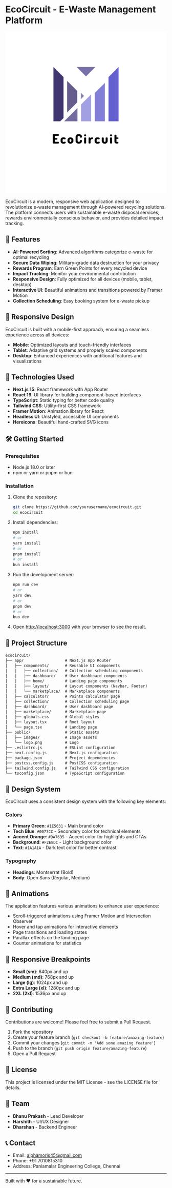 # EcoCircuit - E-Waste Management Platform

![EcoCircuit Logo](/public/logo.png)

EcoCircuit is a modern, responsive web application designed to revolutionize e-waste management through AI-powered recycling solutions. The platform connects users with sustainable e-waste disposal services, rewards environmentally conscious behavior, and provides detailed impact tracking.

## 🌱 Features

- **AI-Powered Sorting**: Advanced algorithms categorize e-waste for optimal recycling
- **Secure Data Wiping**: Military-grade data destruction for your privacy
- **Rewards Program**: Earn Green Points for every recycled device
- **Impact Tracking**: Monitor your environmental contribution
- **Responsive Design**: Fully optimized for all devices (mobile, tablet, desktop)
- **Interactive UI**: Beautiful animations and transitions powered by Framer Motion
- **Collection Scheduling**: Easy booking system for e-waste pickup

## 📱 Responsive Design

EcoCircuit is built with a mobile-first approach, ensuring a seamless experience across all devices:

- **Mobile**: Optimized layouts and touch-friendly interfaces
- **Tablet**: Adaptive grid systems and properly scaled components
- **Desktop**: Enhanced experiences with additional features and visualizations

## 🚀 Technologies Used

- **Next.js 15**: React framework with App Router
- **React 19**: UI library for building component-based interfaces
- **TypeScript**: Static typing for better code quality
- **Tailwind CSS**: Utility-first CSS framework
- **Framer Motion**: Animation library for React
- **Headless UI**: Unstyled, accessible UI components
- **Heroicons**: Beautiful hand-crafted SVG icons

## 🛠️ Getting Started

### Prerequisites

- Node.js 18.0 or later
- npm or yarn or pnpm or bun

### Installation

1. Clone the repository:
   ```bash
   git clone https://github.com/yourusername/ecocircuit.git
   cd ecocircuit
   ```

2. Install dependencies:
   ```bash
   npm install
   # or
   yarn install
   # or
   pnpm install
   # or
   bun install
   ```

3. Run the development server:
   ```bash
   npm run dev
   # or
   yarn dev
   # or
   pnpm dev
   # or
   bun dev
   ```

4. Open [http://localhost:3000](http://localhost:3000) with your browser to see the result.

## 📂 Project Structure

```
ecocircuit/
├── app/                  # Next.js App Router
│   ├── components/       # Reusable UI components
│   │   ├── collection/   # Collection scheduling components
│   │   ├── dashboard/    # User dashboard components
│   │   ├── home/         # Landing page components
│   │   ├── layout/       # Layout components (Navbar, Footer)
│   │   └── marketplace/  # Marketplace components
│   ├── calculator/       # Points calculator page
│   ├── collection/       # Collection scheduling page
│   ├── dashboard/        # User dashboard page
│   ├── marketplace/      # Marketplace page
│   ├── globals.css       # Global styles
│   ├── layout.tsx        # Root layout
│   └── page.tsx          # Landing page
├── public/               # Static assets
│   ├── images/           # Image assets
│   └── logo.png          # Logo
├── .eslintrc.js          # ESLint configuration
├── next.config.js        # Next.js configuration
├── package.json          # Project dependencies
├── postcss.config.js     # PostCSS configuration
├── tailwind.config.js    # Tailwind CSS configuration
└── tsconfig.json         # TypeScript configuration
```

## 🎨 Design System

EcoCircuit uses a consistent design system with the following key elements:

### Colors

- **Primary Green**: `#1E5631` - Main brand color
- **Tech Blue**: `#0077CC` - Secondary color for technical elements
- **Accent Orange**: `#DA7635` - Accent color for highlights and CTAs
- **Background**: `#F2E8DC` - Light background color
- **Text**: `#1A1A1A` - Dark text color for better contrast

### Typography

- **Headings**: Montserrat (Bold)
- **Body**: Open Sans (Regular, Medium)

## 🔄 Animations

The application features various animations to enhance user experience:

- Scroll-triggered animations using Framer Motion and Intersection Observer
- Hover and tap animations for interactive elements
- Page transitions and loading states
- Parallax effects on the landing page
- Counter animations for statistics

## 📱 Responsive Breakpoints

- **Small (sm)**: 640px and up
- **Medium (md)**: 768px and up
- **Large (lg)**: 1024px and up
- **Extra Large (xl)**: 1280px and up
- **2XL (2xl)**: 1536px and up

## 🤝 Contributing

Contributions are welcome! Please feel free to submit a Pull Request.

1. Fork the repository
2. Create your feature branch (`git checkout -b feature/amazing-feature`)
3. Commit your changes (`git commit -m 'Add some amazing feature'`)
4. Push to the branch (`git push origin feature/amazing-feature`)
5. Open a Pull Request

## 📄 License

This project is licensed under the MIT License - see the LICENSE file for details.

## 👥 Team

- **Bhanu Prakash** - Lead Developer
- **Harshith** - UI/UX Designer
- **Dharshan** - Backend Engineer

## 📞 Contact

- Email: alphamoris45@gmail.com
- Phone: +91 7010815310
- Address: Paniamalar Engineering College, Chennai

---

Built with ❤️ for a sustainable future.
